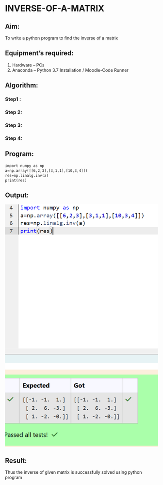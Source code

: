 # INVERSE-OF-A-MATRIX
## Aim:
To write a python program to find the inverse of a matrix
## Equipment’s required:
1. 	Hardware – PCs
2. 	Anaconda – Python 3.7 Installation / Moodle-Code Runner
## Algorithm:
### Step1 : 
### Step 2: 
### Step 3: 
### Step 4: 

## Program:
    import numpy as np
    a=np.array([[6,2,3],[3,1,1],[10,3,4]])
    res=np.linalg.inv(a)
    print(res)

## Output:
![output ima](<Screenshot 2024-12-07 045647.png>)
## Result:
Thus the inverse of given matrix is successfully solved using python program

